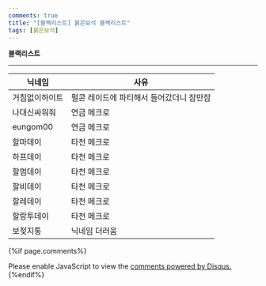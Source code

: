 ```yaml
---
comments: true
title: "[블랙리스트] 붉은보석 블랙리스트"
tags: [붉은보석]
---
```


**블랙리스트**

___

| 닉네임 | 사유 |
|--------|--------|
|거침없이하이트|펄콘 레이드에 파티해서 들어갔더니 잠만잠|
|나대신싸워줘|연금 메크로|
|eungom00|연금 메크로|
|할마데이|타천 메크로|
|하프데이|타천 메크로|
|할멈데이|타천 메크로|
|할비데이|타천 메크로|
|할레데이|타천 메크로|
|할랑투데이|타천 메크로|
|보젖지통|닉네임 더러움|

{%if page.comments%}
<div id="disqus_thread"></div>
<script>

/**
*  RECOMMENDED CONFIGURATION VARIABLES: EDIT AND UNCOMMENT THE SECTION BELOW TO INSERT DYNAMIC VALUES FROM YOUR PLATFORM OR CMS.
*  LEARN WHY DEFINING THESE VARIABLES IS IMPORTANT: https://disqus.com/admin/universalcode/#configuration-variables*/
/*
var disqus_config = function () {
this.page.url = PAGE_URL;  // Replace PAGE_URL with your page's canonical URL variable
this.page.identifier = PAGE_IDENTIFIER; // Replace PAGE_IDENTIFIER with your page's unique identifier variable
};
*/
(function() { // DON'T EDIT BELOW THIS LINE
var d = document, s = d.createElement('script');
s.src = 'https://dndl93.disqus.com/embed.js';
s.setAttribute('data-timestamp', +new Date());
(d.head || d.body).appendChild(s);
})();
</script>
<noscript>Please enable JavaScript to view the <a href="https://disqus.com/?ref_noscript">comments powered by Disqus.</a></noscript>
{%endif%}